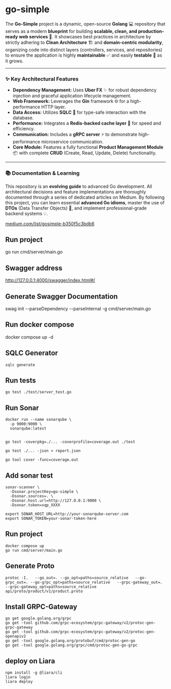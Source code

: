 # go-simple

The **Go-Simple** project is a dynamic, open-source **Golang** 💻 repository that serves as a modern **blueprint** for building **scalable, clean, and production-ready web services** 🚀. It showcases best practices in architecture by strictly adhering to **Clean Architecture** 🏗️ and **domain-centric modularity**, organizing code into distinct layers (controllers, services, and repositories) to ensure the application is highly **maintainable** ✅ and easily **testable** 🧪 as it grows.

---

### ✨ Key Architectural Features

* **Dependency Management:** Uses **Uber FX** ✨ for robust dependency injection and graceful application lifecycle management.
* **Web Framework:** Leverages the **Gin** framework 🌐 for a high-performance HTTP layer.
* **Data Access:** Utilizes **SQLC** 💾 for type-safe interaction with the database.
* **Performance:** Integrates a **Redis-backed cache layer** 🧠 for speed and efficiency.
* **Communication:** Includes a **gRPC server** ⚡ to demonstrate high-performance microservice communication.
* **Core Module:** Features a fully functional **Product Management Module** 📦 with complete **CRUD** (Create, Read, Update, Delete) functionality.

---

### 📚 Documentation & Learning

This repository is an **evolving guide** to advanced Go development. All architectural decisions and feature implementations are thoroughly documented through a series of dedicated articles on Medium. By following this project, you can learn essential **advanced Go idioms**, master the use of **DTOs** (Data Transfer Objects) 💼, and implement professional-grade backend systems 💡.

[medium.com/list/gosimple-b350f5c3bdb6](https://mobinshaterian.medium.com/list/gosimple-b350f5c3bdb6)

## Run project

go run cmd/server/main.go

## Swagger address

http://127.0.0.1:4000/swagger/index.html#/

## Generate Swagger Documentation

swag init --parseDependency --parseInternal -g cmd/server/main.go


## Run docker compose

docker compose up -d

## SQLC Generator

```
sqlc generate
```

## Run tests

```
go test ./test/server_test.go

```

## Run Sonar

```
docker run --name sonarqube \
  -p 9000:9000 \
  sonarqube:latest


go test -coverpkg=./... -coverprofile=coverage.out ./test

go test ./... -json > report.json

go tool cover -func=coverage.out
```



## Add sonar test

```
sonar-scanner \
  -Dsonar.projectKey=go-simple \
  -Dsonar.sources=. \
  -Dsonar.host.url=http://127.0.0.1:9000 \
  -Dsonar.token=sqp_XXXX
```

```
export SONAR_HOST_URL=http://your-sonarqube-server.com
export SONAR_TOKEN=your-sonar-token-here
```



## Run project

```
docker compose up
go run cmd/server/main.go
```


## Generate Proto

```
protoc -I.   --go_out=. --go_opt=paths=source_relative   --go-grpc_out=. --go-grpc_opt=paths=source_relative   --grpc-gateway_out=. --grpc-gateway_opt=paths=source_relative   api/proto/product/v1/product.proto
```


## Install GRPC-Gateway

```
go get google.golang.org/grpc
go get -tool github.com/grpc-ecosystem/grpc-gateway/v2/protoc-gen-grpc-gateway
go get -tool github.com/grpc-ecosystem/grpc-gateway/v2/protoc-gen-openapiv2
go get -tool google.golang.org/protobuf/cmd/protoc-gen-go
go get -tool google.golang.org/grpc/cmd/protoc-gen-go-grpc
```


## deploy on Liara

```
npm install -g @liara/cli
liara login
liara deploy
```